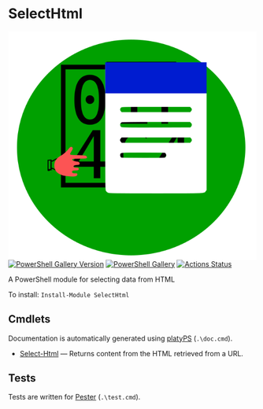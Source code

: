 SelectHtml
================

<!-- To publish to PowerShell Gallery, commit an update to the .psd1 file -->
<img src="SelectHtml.svg" alt="SelectHtml icon" align="right" />

<!-- Optional badges: -->
[![PowerShell Gallery Version](https://img.shields.io/powershellgallery/v/SelectHtml)](https://www.powershellgallery.com/packages/SelectHtml/)
[![PowerShell Gallery](https://img.shields.io/powershellgallery/dt/SelectHtml)](https://www.powershellgallery.com/packages/SelectHtml/)
[![Actions Status](https://github.com/brianary/SelectHtml/workflows/.NET%20Core/badge.svg)](https://github.com/brianary/SelectHtml/actions)

A PowerShell module for selecting data from HTML

To install: `Install-Module SelectHtml`

<!-- Consider using LICEcap (cinst licecap) to capture a GIF animation of a small PowerShell window showing your module in use. -->

Cmdlets
-------

Documentation is automatically generated using [platyPS](https://github.com/PowerShell/platyPS) (`.\doc.cmd`).

- [Select-Html](docs/Select-Html.md) &mdash; Returns content from the HTML retrieved from a URL.

Tests
-----

Tests are written for [Pester](https://github.com/Pester/Pester) (`.\test.cmd`).
